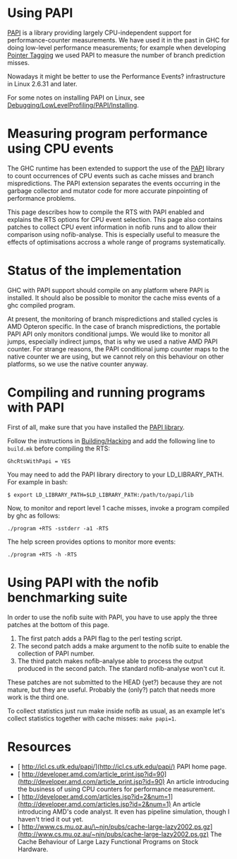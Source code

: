 # Using PAPI

[ PAPI](http://icl.cs.utk.edu/papi/) is a library providing largely CPU-independent support for performance-counter measurements.  We have used it in the past in GHC for doing low-level performance measurements; for example when developing [Pointer Tagging](commentary/rts/haskell-execution/pointer-tagging) we used PAPI to measure the number of branch prediction misses.


Nowadays it might be better to use the Performance Events? infrastructure in Linux 2.6.31 and later.


For some notes on installing PAPI on Linux, see [Debugging/LowLevelProfiling/PAPI/Installing](debugging/low-level-profiling/papi/installing).

# Measuring program performance using CPU events


The GHC runtime has been extended to support the use of the [ PAPI](http://icl.cs.utk.edu/papi/) library to count occurrences of CPU events such as cache misses and branch mispredictions. The PAPI extension separates the events occurring in the garbage collector and mutator code for more accurate pinpointing of performance problems.


This page describes how to compile the RTS with PAPI enabled and explains the RTS options for CPU event selection. This page also contains patches to collect CPU event information in nofib runs and to allow their comparison using nofib-analyse. This is especially useful to measure the effects of optimisations accross a whole range of programs systematically.

# Status of the implementation


GHC with PAPI support should compile on any platform where PAPI is installed. It should also be possible to monitor the cache miss events of a ghc compiled program.


At present, the monitoring of branch mispredictions and stalled cycles is AMD Opteron specific. In the case of branch mispredictions, the portable PAPI API only monitors conditional jumps. We would like to monitor all jumps, especially indirect jumps, that is why we used a native AMD PAPI counter. For strange reasons, the PAPI conditional jump counter maps to the native counter we are using, but we cannot rely on this behaviour on other platforms, so we use the native counter anyway.

# Compiling and running programs with PAPI


First of all, make sure that you have installed the [ PAPI library](http://icl.cs.utk.edu/papi/).


Follow the instructions in [Building/Hacking](building/hacking) and add the following line to `build.mk` before compiling the RTS:

```wiki
GhcRtsWithPapi = YES
```


You may need to add the PAPI library directory to your LD_LIBRARY_PATH. For example in bash:

```wiki
$ export LD_LIBRARY_PATH=$LD_LIBRARY_PATH:/path/to/papi/lib
```


Now, to monitor and report level 1 cache misses, invoke a program compiled by ghc as follows:

```wiki
./program +RTS -sstderr -a1 -RTS
```


The help screen provides options to monitor more events:

```wiki
./program +RTS -h -RTS
```

# Using PAPI with the nofib benchmarking suite


In order to use the nofib suite with PAPI, you have to use apply the three patches at the bottom of this page.

1. The first patch adds a PAPI flag to the perl testing script.
1. The second patch adds a make argument to the nofib suite to enable the collection of PAPI number.
1. The third patch makes nofib-analyse able to process the output produced in the second patch. The standard nofib-analyse won't cut it.


These patches are not submitted to the HEAD (yet?) because they are not mature, but they are useful. Probably the (only?) patch that needs more work is the third one.


To collect statistics just run make inside nofib as usual, as an example let's collect statistics together with cache misses: `make papi=1`.

# Resources

- [ http://icl.cs.utk.edu/papi/](http://icl.cs.utk.edu/papi/) PAPI home page.
- [ http://developer.amd.com/article_print.jsp?id=90](http://developer.amd.com/article_print.jsp?id=90) An article introducing the business of using CPU counters for performance measurement.
- [ http://developer.amd.com/articles.jsp?id=2&num=1](http://developer.amd.com/articles.jsp?id=2&num=1) An article introducing AMD's code analyst. It even has pipeline simulation, though I haven't tried it out yet.
- [ http://www.cs.mu.oz.au/\~njn/pubs/cache-large-lazy2002.ps.gz](http://www.cs.mu.oz.au/~njn/pubs/cache-large-lazy2002.ps.gz) The Cache Behaviour of Large Lazy Functional Programs on Stock Hardware.

